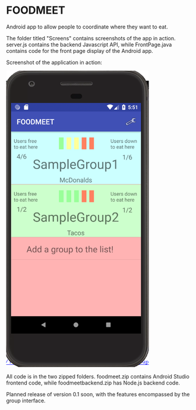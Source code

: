 # FOODMEET

Android app to allow people to coordinate where they want to eat.

The folder titled "Screens" contains screenshots of the app in action. server.js contains the backend Javascript API, while FrontPage.java contains code for the front page display of the Android app.

Screenshot of the application in action:

![screen](https://raw.githubusercontent.com/aseem191/FOODMEET/master/Screens/foodmeetscreen3.PNG)


All code is in the two zipped folders. foodmeet.zip contains Android Studio frontend code, while foodmeetbackend.zip has Node.js backend code.

Planned release of version 0.1 soon, with the features encompassed by the group interface.
